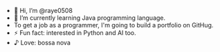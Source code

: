 - 👋 Hi, I’m @raye0508
- 🌱 I’m currently learning Java programming language.
- To get a job as a programmer, I'm going to build a portfolio on GitHug.
- ⚡ Fun fact: interested in Python and AI too.
- ♪ Love: bossa nova

<!---
raye0508/raye0508 is a ✨ special ✨ repository because its `README.md` (this file) appears on your GitHub profile.
You can click the Preview link to take a look at your changes.
--->

